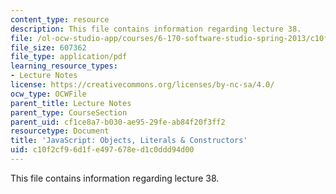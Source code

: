 ```yaml
---
content_type: resource
description: This file contains information regarding lecture 38.
file: /ol-ocw-studio-app/courses/6-170-software-studio-spring-2013/c10f2cf96d1fe497678ed1c0ddd94d00_MIT6_170S13_38-java-obt-lt.pdf
file_size: 607362
file_type: application/pdf
learning_resource_types:
- Lecture Notes
license: https://creativecommons.org/licenses/by-nc-sa/4.0/
ocw_type: OCWFile
parent_title: Lecture Notes
parent_type: CourseSection
parent_uid: cf1ce8a7-b030-ae95-29fe-ab84f20f3ff2
resourcetype: Document
title: 'JavaScript: Objects, Literals & Constructors'
uid: c10f2cf9-6d1f-e497-678e-d1c0ddd94d00
---
```

This file contains information regarding lecture 38.